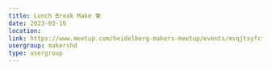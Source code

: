 ```yaml
---
title: Lunch Break Make 🛠️
date: 2023-03-16
location: 
link: https://www.meetup.com/heidelberg-makers-meetup/events/mvqjtsyfcfbvb/
usergroup: makershd
type: usergroup
---
```

